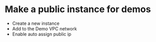 # Make a public instance for demos
- Create a new instance
- Add to the Demo VPC network
- Enable auto assign public ip

